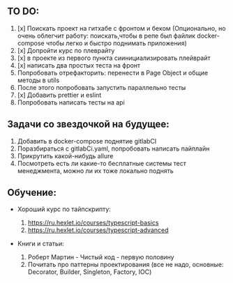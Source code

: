 ## TO DO:

1. [x] Поискать проект на гитхабе с фронтом и беком (Опционально, но очень облегчит работу: поискать,чтобы в репе был файлик docker-compose чтобы легко и быстро поднимать приложения)
2. [x] Допройти курс по плеврайту
3.  [x] в проекте из первого пункта сиинициализировать плейврайт
4.  [x] написать два простых теста на фронт
5.  Попробовать отрефакторить: перенести в Page Object и общие методы в utils
6.  После этого попробовать запустить параллельно тесты
7.  [x] Добавить prettier и eslint
8.  Попробовать написать тесты на api

## Задачи со звездочкой на будущее:

1. Добавить в docker-compose поднятие gitlabCI
2. Поразбираться с gitlabCi.yaml, попробовать написать пайплайн
3. Прикрутить какой-нибудь allure
4. Посмотреть есть ли какие-то бесплатные системы тест менеджмента, можно ли их тоже локально поднять

## Обучение:

- Хороший курс по тайпскрипту:

  1. https://ru.hexlet.io/courses/typescript-basics
  2. https://ru.hexlet.io/courses/typescript-advanced

- Книги и статьи:

  1. Роберт Мартин - Чистый код - первую половину
  2. Почитать про паттерны проектирования (все не надо, основные: Decorator, Builder, Singleton, Factory, IOC)